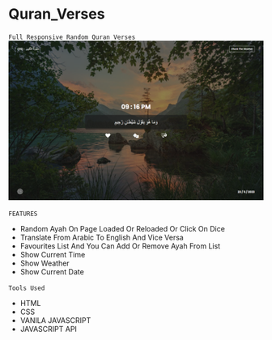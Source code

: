 # Quran_Verses

`Full Responsive Random Quran Verses`
<picture>
  <source media="(prefers-color-scheme: dark)" srcset="https://raw.githubusercontent.com/OmarElbedwehy/Quran_Verses/main/imgs/page_img.png">
  <source media="(prefers-color-scheme: light)" srcset="https://raw.githubusercontent.com/OmarElbedwehy/Quran_Verses/main/imgs/page_img.png">
  <img src="https://raw.githubusercontent.com/OmarElbedwehy/Quran_Verses/main/imgs/page_img.png">
</picture>

`FEATURES`
- Random Ayah On Page Loaded Or Reloaded Or Click On Dice
- Translate From Arabic To English And Vice Versa
- Favourites List And You Can Add Or Remove Ayah From List
- Show Current Time
- Show Weather
- Show Current Date

`Tools Used`
- HTML
- CSS
- VANILA JAVASCRIPT
- JAVASCRIPT API
